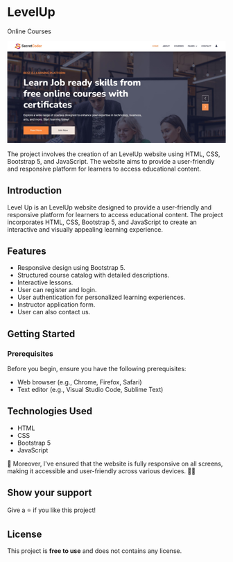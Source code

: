 # LevelUp
Online Courses

![LevelUp website](preview.jpg)

The project involves the creation of an LevelUp website using HTML, CSS, Bootstrap 5, and JavaScript. The website aims to provide a user-friendly and responsive platform for learners to access educational content.

## Introduction

Level Up is an LevelUp website designed to provide a user-friendly and responsive platform for learners to access educational content. The project incorporates HTML, CSS, Bootstrap 5, and JavaScript to create an interactive and visually appealing learning experience.

## Features

- Responsive design using Bootstrap 5.
- Structured course catalog with detailed descriptions.
- Interactive lessons.
- User can register and login.
- User authentication for personalized learning experiences.
- Instructor application form.
- User can also contact us.

## Getting Started

### Prerequisites

Before you begin, ensure you have the following prerequisites:

- Web browser (e.g., Chrome, Firefox, Safari)
- Text editor (e.g., Visual Studio Code, Sublime Text)

## Technologies Used

- HTML
- CSS
- Bootstrap 5
- JavaScript

📱 Moreover, I've ensured that the website is fully responsive on all screens, making it accessible and user-friendly across various devices. 📱💡

## Show your support

Give a ⭐️ if you like this project!

## License

This project is **free to use** and does not contains any license.
